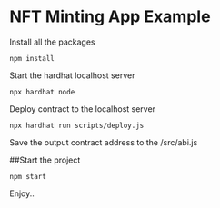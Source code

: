 # NFT Minting App Example

Install all the packages

```shell
npm install
```

Start the hardhat localhost server

```shell
npx hardhat node
```

Deploy contract to the localhost server

```shell
npx hardhat run scripts/deploy.js
```

Save the output contract address to the /src/abi.js

##Start the project

```shell
npm start
```

Enjoy..

